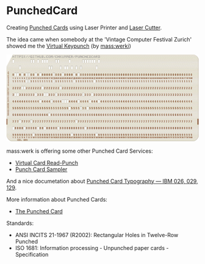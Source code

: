 # PunchedCard
Creating [Punched Cards](https://en.wikipedia.org/wiki/Punched_card) using Laser Printer and [Laser Cutter](https://en.wikipedia.org/wiki/Laser_cutting).

The idea came when somebody at the 'Vintage Computer Festival Zurich' showed me the [Virtual Keypunch](https://www.masswerk.at/keypunch/) (by [mass:werki](https://www.masswerk.at/))

![sample Punched Card created using Keypunch](Fotos/PunchedCard_0001.png)

mass:werk is offering some other Punched Card Services:
* [Virtual Card Read-Punch](https://www.masswerk.at/card-readpunch/)
* [Punch Card Sampler](https://www.masswerk.at/cardsampler/)

And a nice documetation about [Punched Card Typography — IBM 026, 029, 129](https://www.masswerk.at/misc/card-punch-typography/).

More information about Punched Cards:
* [The Punched Card](http://www.quadibloc.com/comp/cardint.htm)

Standards:
* ANSI INCITS 21-1967 (R2002): Rectangular Holes in Twelve-Row Punched 
* ISO 1681: Information processing - Unpunched paper cards - Specification
